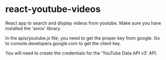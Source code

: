 # react-youtube-videos
React app to search and display videos from youtube.
Make sure you have installed the 'axios' library.

In the apis/youtube.js file, you need to get the proper key from google.
Go to console.developers.google.com to get the client key.

You will need to create the credentials for the 'YouTube Data API v3' API.
